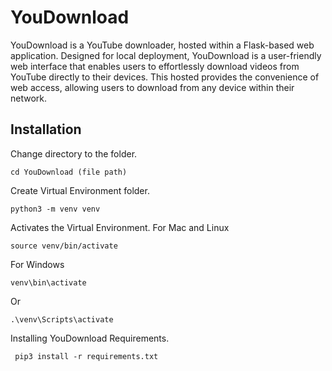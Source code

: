 # YouDownload
YouDownload is a YouTube downloader, hosted within a Flask-based web application. Designed for local deployment, YouDownload is a user-friendly web interface that enables users to effortlessly download videos from YouTube directly to their devices. This hosted provides the convenience of web access, allowing users to download from any device within their network.
## Installation
Change directory to the folder.
```
cd YouDownload (file path)
```
Create Virtual Environment folder.
```
python3 -m venv venv
```
Activates the Virtual Environment.
For Mac and Linux
```
source venv/bin/activate
```
For Windows
```
venv\bin\activate
```
Or
```
.\venv\Scripts\activate
```
Installing YouDownload Requirements.
```
 pip3 install -r requirements.txt
